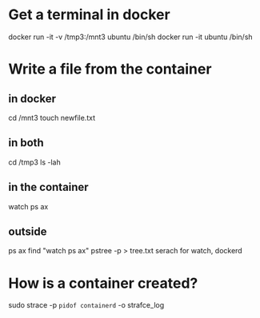 # Get a terminal in docker
docker run -it -v /tmp3:/mnt3 ubuntu /bin/sh 
docker run -it ubuntu /bin/sh

# Write a file from the container
## in docker
cd /mnt3
touch newfile.txt

## in both
cd /tmp3
ls -lah

## in the container
watch ps ax

## outside 
ps ax
find "watch ps ax"
pstree -p > tree.txt
serach for watch, dockerd

# How is a container created?
sudo strace -p `pidof containerd` -o strafce_log

